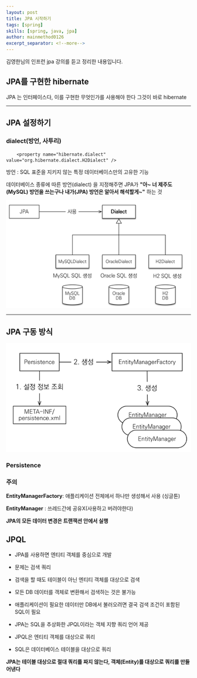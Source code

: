 ```yaml
---
layout: post
title: JPA 시작하기
tags: [spring]
skills: [spring, java, jpa]
author: mainmethod0126
excerpt_separator: <!--more-->
---
```


김영한님의 인프런 jpa 강의를 듣고 정리한 내용입니다.

<!--more-->

## JPA를 구현한 hibernate

JPA 는 인터페이스다, 이를 구현한 무엇인가를 사용해야 한다
그것이 바로 hibernate

---

## JPA 설정하기

### dialect(방언, 사투리)

```
    <property name="hibernate.dialect" value="org.hibernate.dialect.H2Dialect" />
```

방언 : SQL 표준을 지키지 않는 특정 데이터베이스만의 고유한 기능

데이터베이스 종류에 따른 방언(dialect) 을 지정해주면 JPA가 **"아~ 너 제주도(MySQL) 방언을 쓰는구나 내가(JPA) 방언은 알아서 해석할게~"** 하는 것

![picture 0](../../../images/1bab83e136170e7368af460ea719607ca6984bc3024741616960b16487ef5fbf.png)

---

## JPA 구동 방식

![picture 1](../../../images/305d4db6c72dfd987e20f5a63ebe25b2c5468e4be8304463d37281f58afc61d6.png)

### Persistence

### 주의

**EntityManagerFactory**: 애플리케이션 전체에서 하나만 생성해서 사용 (싱글톤)

**EntityManager** : 쓰레드간에 공유X(사용하고 버려야한다)

**JPA의 모든 데이터 변경은 트랜잭션 안에서 실행**

## JPQL

- JPA를 사용하면 엔티티 객체를 중심으로 개발

- 문제는 검색 쿼리

- 검색을 할 때도 테이블이 아닌 엔티티 객체를 대상으로 검색

- 모든 DB 데이터를 객체로 변환해서 검색하는 것은 불가능

- 애플리케이션이 필요한 데이터만 DB에서 불러오려면 결국 검색 조건이 포함된 SQL이 필요

- JPA는 SQL을 추상화한 JPQL이라는 객체 지향 쿼리 언어 제공

- JPQL은 엔티티 객체를 대상으로 쿼리

- SQL은 데이터베이스 테이블을 대상으로 쿼리

**JPA는 테이블 대상으로 절대 쿼리를 짜지 않는다, 객체(Entity)를 대상으로 쿼리를 만들어낸다**
